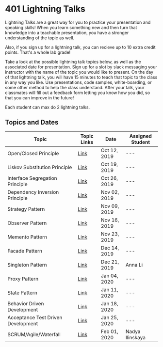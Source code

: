 # 401 Lightning Talks

Lightning Talks are a great way for you to practice your presentation and speaking skills! When you learn something new and then turn that knowledge into a teachable presentation, you have a stronger understanding of the topic as well. 

Also, if you sign up for a lightning talk, you can recieve up to 10 extra credit points. That's a whole lab grade! 

Take a look at the possible lightning talk topics below, as well as the associated date for presentation. Sign up for a slot by slack messaging your instructor with the name of the topic you would like to present. On the day of that lightning talk, you will have 15 minutes to teach that topic to the class in any way you like. Use presentations, code samples, white-boarding, or some other method to help the class understand. After your talk, your classmates will fill out a feedback form letting you know how you did, so that you can improve in the future! 

Each student can max do 2 lightning talks. 

## Topics and Dates

| Topic | Topic Links | Date | Assigned Student |
| --- | --- | --- | --- | 
| Open/Closed Principle | [Link](https://deviq.com/open-closed-principle/) | Oct 12, 2019 | --- | 
| Liskov Substitution Principle | [Link](https://deviq.com/liskov-substitution-principle/) | Oct 19, 2019 | --- |
| Interface Segregation Principle | [Link](https://deviq.com/interface-segregation-principle/) | Oct 26, 2019 | --- | 
| Dependency Inversion Principle | [Link](https://deviq.com/dependency-inversion-principle/) | Nov 02, 2019 | --- | 
| Strategy Pattern | [Link](https://www.dofactory.com/javascript/strategy-design-pattern) | Nov 09, 2019 | --- | 
| Observer Pattern | [Link](https://www.dofactory.com/javascript/observer-design-pattern) | Nov 16, 2019 | --- | 
| Memento Pattern | [Link](https://www.dofactory.com/javascript/memento-design-pattern) | Nov 23, 2019 | --- | 
| Facade Pattern | [Link](https://www.dofactory.com/javascript/facade-design-pattern) | Dec 14, 2019 | --- | 
| Singleton Pattern | [Link](https://www.dofactory.com/javascript/singleton-design-pattern) | Dec 21, 2019 | Anna Li | 
| Proxy Pattern | [Link](https://www.dofactory.com/javascript/proxy-design-pattern) | Jan 04, 2020 | --- | 
| State Pattern | [Link](https://www.dofactory.com/javascript/state-design-pattern) | Jan 11, 2020 | --- | 
| Behavior Driven Development | [Link](https://en.wikipedia.org/wiki/Behavior-driven_development) | Jan 18, 2020 | --- | 
| Acceptance Test Driven Development | [Link](https://en.wikipedia.org/wiki/Acceptance_test%E2%80%93driven_development)| Jan 25, 2020 | --- | 
| SCRUM/Agile/Waterfall | [Link](https://www.visual-paradigm.com/scrum/scrum-vs-waterfall-vs-agile-vs-lean-vs-kanban/) | Feb 01, 2020 | Nadya Ilinskaya | 

